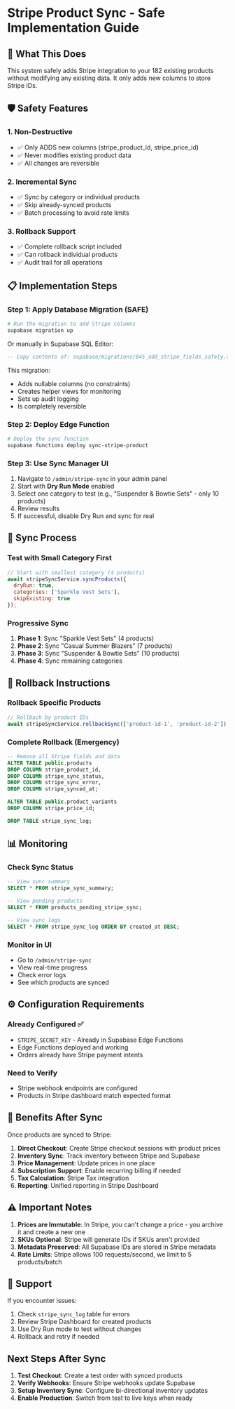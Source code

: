 # Stripe Product Sync - Safe Implementation Guide

## 🎯 What This Does

This system safely adds Stripe integration to your 182 existing products without modifying any existing data. It only adds new columns to store Stripe IDs.

## 🛡️ Safety Features

### 1. **Non-Destructive**
- ✅ Only ADDS new columns (stripe_product_id, stripe_price_id)
- ✅ Never modifies existing product data
- ✅ All changes are reversible

### 2. **Incremental Sync**
- ✅ Sync by category or individual products
- ✅ Skip already-synced products
- ✅ Batch processing to avoid rate limits

### 3. **Rollback Support**
- ✅ Complete rollback script included
- ✅ Can rollback individual products
- ✅ Audit trail for all operations

## 📋 Implementation Steps

### Step 1: Apply Database Migration (SAFE)

```bash
# Run the migration to add Stripe columns
supabase migration up
```

Or manually in Supabase SQL Editor:
```sql
-- Copy contents of: supabase/migrations/045_add_stripe_fields_safely.sql
```

This migration:
- Adds nullable columns (no constraints)
- Creates helper views for monitoring
- Sets up audit logging
- Is completely reversible

### Step 2: Deploy Edge Function

```bash
# Deploy the sync function
supabase functions deploy sync-stripe-product
```

### Step 3: Use Sync Manager UI

1. Navigate to `/admin/stripe-sync` in your admin panel
2. Start with **Dry Run Mode** enabled
3. Select one category to test (e.g., "Suspender & Bowtie Sets" - only 10 products)
4. Review results
5. If successful, disable Dry Run and sync for real

## 🔄 Sync Process

### Test with Small Category First
```javascript
// Start with smallest category (4 products)
await stripeSyncService.syncProducts({
  dryRun: true,
  categories: ['Sparkle Vest Sets'],
  skipExisting: true
});
```

### Progressive Sync
1. **Phase 1**: Sync "Sparkle Vest Sets" (4 products)
2. **Phase 2**: Sync "Casual Summer Blazers" (7 products)
3. **Phase 3**: Sync "Suspender & Bowtie Sets" (10 products)
4. **Phase 4**: Sync remaining categories

## 🚨 Rollback Instructions

### Rollback Specific Products
```javascript
// Rollback by product IDs
await stripeSyncService.rollbackSync(['product-id-1', 'product-id-2']);
```

### Complete Rollback (Emergency)
```sql
-- Remove all Stripe fields and data
ALTER TABLE public.products 
DROP COLUMN stripe_product_id,
DROP COLUMN stripe_sync_status,
DROP COLUMN stripe_sync_error,
DROP COLUMN stripe_synced_at;

ALTER TABLE public.product_variants 
DROP COLUMN stripe_price_id;

DROP TABLE stripe_sync_log;
```

## 📊 Monitoring

### Check Sync Status
```sql
-- View sync summary
SELECT * FROM stripe_sync_summary;

-- View pending products
SELECT * FROM products_pending_stripe_sync;

-- View sync logs
SELECT * FROM stripe_sync_log ORDER BY created_at DESC;
```

### Monitor in UI
- Go to `/admin/stripe-sync`
- View real-time progress
- Check error logs
- See which products are synced

## ⚙️ Configuration Requirements

### Already Configured ✅
- `STRIPE_SECRET_KEY` - Already in Supabase Edge Functions
- Edge Functions deployed and working
- Orders already have Stripe payment intents

### Need to Verify
- Stripe webhook endpoints are configured
- Products in Stripe dashboard match expected format

## 🎯 Benefits After Sync

Once products are synced to Stripe:

1. **Direct Checkout**: Create Stripe checkout sessions with product prices
2. **Inventory Sync**: Track inventory between Stripe and Supabase
3. **Price Management**: Update prices in one place
4. **Subscription Support**: Enable recurring billing if needed
5. **Tax Calculation**: Stripe Tax integration
6. **Reporting**: Unified reporting in Stripe Dashboard

## ⚠️ Important Notes

1. **Prices are Immutable**: In Stripe, you can't change a price - you archive it and create a new one
2. **SKUs Optional**: Stripe will generate IDs if SKUs aren't provided
3. **Metadata Preserved**: All Supabase IDs are stored in Stripe metadata
4. **Rate Limits**: Stripe allows 100 requests/second, we limit to 5 products/batch

## 🤝 Support

If you encounter issues:

1. Check `stripe_sync_log` table for errors
2. Review Stripe Dashboard for created products
3. Use Dry Run mode to test without changes
4. Rollback and retry if needed

## Next Steps After Sync

1. **Test Checkout**: Create a test order with synced products
2. **Verify Webhooks**: Ensure Stripe webhooks update Supabase
3. **Setup Inventory Sync**: Configure bi-directional inventory updates
4. **Enable Production**: Switch from test to live keys when ready